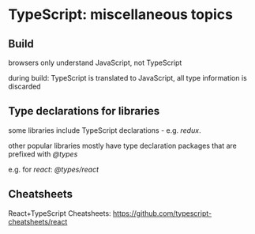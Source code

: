 # TypeScript: miscellaneous topics

## Build

browsers only understand JavaScript, not TypeScript

during build: TypeScript is translated to JavaScript, all type information is discarded

## Type declarations for libraries

some libraries include TypeScript declarations - e.g. _redux_.

other popular libraries mostly have type declaration packages that are prefixed with _@types_

e.g. for _react_: _@types/react_

## Cheatsheets

React+TypeScript Cheatsheets: <https://github.com/typescript-cheatsheets/react>
